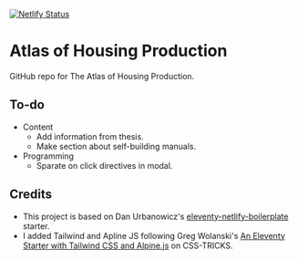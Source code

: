 [![Netlify Status](https://api.netlify.com/api/v1/badges/bbf28a84-4bdb-407b-a2fa-32628d27fa3d/deploy-status)](https://app.netlify.com/sites/eleventy-netlify-boilerplate/deploys)

# Atlas of Housing Production

GitHub repo for The Atlas of Housing Production.

## To-do

- Content
  - Add information from thesis.
  - Make section about self-building manuals.
- Programming
  - Sparate on click directives in modal.

## Credits

- This project is based on Dan Urbanowicz's [eleventy-netlify-boilerplate](https://github.com/danurbanowicz/eleventy-netlify-boilerplate) starter.
- I added Tailwind and Apline JS following Greg Wolanski's [An Eleventy Starter with Tailwind CSS and Alpine.js](https://css-tricks.com/eleventy-starter-with-tailwind-css-alpine-js/) on CSS-TRICKS.